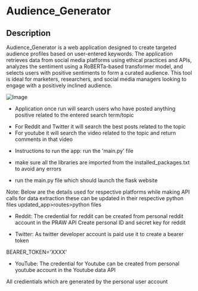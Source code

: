 # Audience_Generator
## Description
Audience_Generator is a web application designed to create targeted audience profiles based on user-entered keywords. The application retrieves data from social media platforms using ethical practices and APIs, analyzes the sentiment using a RoBERTa-based transformer model, and selects users with positive sentiments to form a curated audience. This tool is ideal for marketers, researchers, and social media managers looking to engage with a positively inclined audience.

![Image]([(https://github.com/Exynos13/Social_Media_Audience_Generator/blob/3f016ddaa3c77d4ed6612f9a55301afcd7136c4e/screenshots/home.jpeg)])


- Application once run will search users who have posted anything positive related to the entered search term/topic
* For Reddit and Twitter it will search the best posts related to the topic
* For youtube it will search the video related to the topic and return comments in that video  

- Instructions to run the app:
run the 'main.py' file

- make sure all the libraries are imported from the installed_packages.txt to avoid any errors
- run the main.py file which should launch the flask website

Note: Below are the details used for respective platforms while making API calls for data extraction these can be updated in their respective python files updated_app>routes>python files


- Reddit: The credential for reddit can be created from personal reddit account in the PRAW API
Create personal ID and secret key for reddit

- Twitter: As twitter developer account is paid use it to create a bearer token

BEARER_TOKEN='XXXX'

- YouTube: The credential for Youtube can be created from personal youtube account in the Youtube data API

All credientials which are generated by the personal user account

